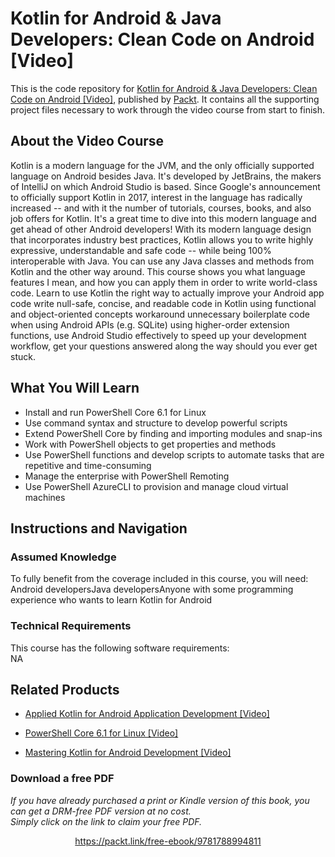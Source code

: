# Kotlin for Android & Java Developers: Clean Code on Android [Video]
This is the code repository for [Kotlin for Android & Java Developers: Clean Code on Android [Video]](https://www.packtpub.com/virtualization-and-cloud/powershell-core-61-linux-video?utm_source=github&utm_medium=repository&utm_campaign=9781838559595), published by [Packt](https://www.packtpub.com/?utm_source=github). It contains all the supporting project files necessary to work through the video course from start to finish.
## About the Video Course
Kotlin is a modern language for the JVM, and the only officially supported language on Android besides Java. It's developed by JetBrains, the makers of IntelliJ on which Android Studio is based. Since Google's announcement to officially support Kotlin in 2017, interest in the language has radically increased -- and with it the number of tutorials, courses, books, and also job offers for Kotlin. It's a great time to dive into this modern language and get ahead of other Android developers! With its modern language design that incorporates industry best practices, Kotlin allows you to write highly expressive, understandable and safe code -- while being 100% interoperable with Java. You can use any Java classes and methods from Kotlin and the other way around. This course shows you what language features I mean, and how you can apply them in order to write world-class code. Learn to use Kotlin the right way to actually improve your Android app code write null-safe, concise, and readable code in Kotlin using functional and object-oriented concepts workaround unnecessary boilerplate code when using Android APIs (e.g. SQLite) using higher-order extension functions, use Android Studio effectively to speed up your development workflow, get your questions answered along the way should you ever get stuck.

<H2>What You Will Learn</H2>
<DIV class=book-info-will-learn-text>
<UL>
<LI><SPAN id=what_you_will_learn_c class=sugar_field>Install and run PowerShell Core 6.1 for Linux</SPAN> 
<LI><SPAN id=what_you_will_learn_c class=sugar_field>Use command syntax and structure to develop powerful scripts </SPAN>
<LI><SPAN id=what_you_will_learn_c class=sugar_field>Extend PowerShell Core by finding and importing modules and snap-ins </SPAN>
<LI><SPAN id=what_you_will_learn_c class=sugar_field>Work with PowerShell objects to get properties and methods </SPAN>
<LI><SPAN id=what_you_will_learn_c class=sugar_field>Use PowerShell functions and develop scripts to automate tasks that are repetitive and time-consuming </SPAN>
<LI><SPAN id=what_you_will_learn_c class=sugar_field>Manage the enterprise with PowerShell Remoting </SPAN>
<LI><SPAN id=what_you_will_learn_c class=sugar_field>Use PowerShell AzureCLI to provision and manage cloud virtual machines</SPAN> </LI></UL></DIV>

## Instructions and Navigation
### Assumed Knowledge
To fully benefit from the coverage included in this course, you will need:<br/>
Android developersJava developersAnyone with some programming experience who wants to learn Kotlin for Android
### Technical Requirements
This course has the following software requirements:<br/>
NA

## Related Products
* [Applied Kotlin for Android Application Development [Video]](https://www.packtpub.com/virtualization-and-cloud/powershell-core-61-linux-video?utm_source=github&utm_medium=repository&utm_campaign=9781838559595)

* [PowerShell Core 6.1 for Linux [Video]](https://www.packtpub.com/virtualization-and-cloud/powershell-core-61-linux-video?utm_source=github&utm_medium=repository&utm_campaign=9781838559595)

* [Mastering Kotlin for Android Development [Video]](https://www.packtpub.com/virtualization-and-cloud/powershell-core-61-linux-video?utm_source=github&utm_medium=repository&utm_campaign=9781838559595)

### Download a free PDF

 <i>If you have already purchased a print or Kindle version of this book, you can get a DRM-free PDF version at no cost.<br>Simply click on the link to claim your free PDF.</i>
<p align="center"> <a href="https://packt.link/free-ebook/9781788994811">https://packt.link/free-ebook/9781788994811 </a> </p>